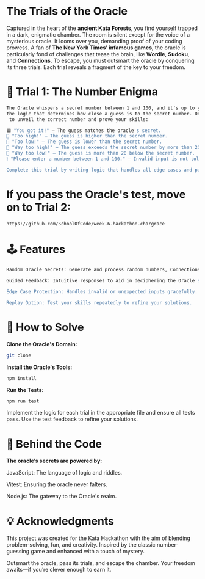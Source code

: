 
#                      **The Trials of the Oracle**

Captured in the heart of the **ancient Kata Forests**, you find yourself trapped in a dark, enigmatic chamber. The room is silent except for the voice of a mysterious oracle. It looms over you, demanding proof of your coding prowess. A fan of **The New York Times' infamous games**, the oracle is particularly fond of challenges that tease the brain, like **Wordle**, **Sudoku**, and **Connections**. To escape, you must outsmart the oracle by conquering its three trials. Each trial reveals a fragment of the key to your freedom.

# 🌟 **Trial 1: The Number Enigma**
```bash
The Oracle whispers a secret number between 1 and 100, and it’s up to you to implement 
the logic that determines how close a guess is to the secret number. Decipher its hints
 to unveil the correct number and prove your skills:

🟩 "You got it!" – The guess matches the oracle's secret.
🔺 "Too high!" – The guess is higher than the secret number.
🔻 "Too low!" – The guess is lower than the secret number.
🚨 "Way too high!" – The guess exceeds the secret number by more than 20.
🚨 "Way too low!" – The guess is more than 20 below the secret number.
❗ "Please enter a number between 1 and 100." – Invalid input is not tolerated.

Complete this trial by writing logic that handles all edge cases and passes the oracle's tests.
```

# If you pass the Oracle's test, move on to Trial 2:
```bash
https://github.com/SchoolOfCode/week-6-hackathon-chargrace
```

# 🕹 Features

```bash
Random Oracle Secrets: Generate and process random numbers, Connections grids, and Wordle words.

Guided Feedback: Intuitive responses to aid in deciphering the Oracle's challenges.

Edge Case Protection: Handles invalid or unexpected inputs gracefully.

Replay Option: Test your skills repeatedly to refine your solutions.
```

# 🚀 How to Solve


**Clone the Oracle's Domain:**
```bash
git clone 
```
**Install the Oracle's Tools:**
```bash
npm install
```
**Run the Tests:**
```bash
npm run test
```
Implement the logic for each trial in the appropriate file and ensure all tests pass. Use the test feedback to refine your solutions.


# 📖 Behind the Code

**The oracle’s secrets are powered by:**

JavaScript: The language of logic and riddles.

Vitest: Ensuring the oracle never falters.

Node.js: The gateway to the Oracle's realm.

# 💡 Acknowledgments

This project was created for the Kata Hackathon with the aim of blending problem-solving, fun, and creativity. Inspired by the classic number-guessing game and enhanced with a touch of mystery.

Outsmart the oracle, pass its trials, and escape the chamber. Your freedom awaits—if you’re clever enough to earn it.